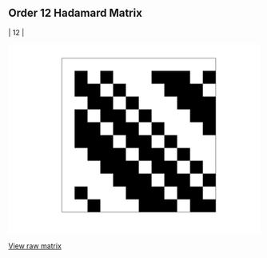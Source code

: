## Order 12 Hadamard Matrix

| 12 |

<img src="12.png" class="img-responsive" alt=""> 

[View raw matrix](order12.txt)
